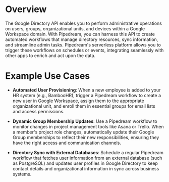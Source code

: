 # Overview

The Google Directory API enables you to perform administrative operations on users, groups, organizational units, and devices within a Google Workspace domain. With Pipedream, you can harness this API to create automated workflows that manage directory resources, sync information, and streamline admin tasks. Pipedream's serverless platform allows you to trigger these workflows on schedules or events, integrating seamlessly with other apps to enrich and act upon the data.

# Example Use Cases

- **Automated User Provisioning**: When a new employee is added to your HR system (e.g., BambooHR), trigger a Pipedream workflow to create a new user in Google Workspace, assign them to the appropriate organizational unit, and enroll them in essential groups for email lists and access permissions.

- **Dynamic Group Membership Updates**: Use a Pipedream workflow to monitor changes in project management tools like Asana or Trello. When a member's project role changes, automatically update their Google Group memberships to reflect their new responsibilities, ensuring they have the right access and communication channels.

- **Directory Sync with External Databases**: Schedule a regular Pipedream workflow that fetches user information from an external database (such as PostgreSQL) and updates user profiles in Google Directory to keep contact details and organizational information in sync across business systems.
